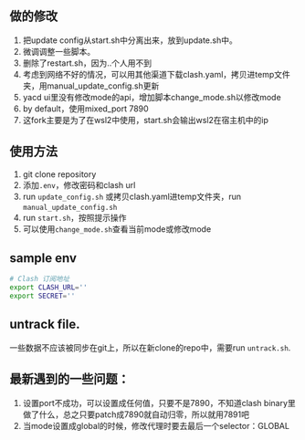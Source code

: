 ## 做的修改

1. 把update config从start.sh中分离出来，放到update.sh中。
2. 微调调整一些脚本。
3. 删除了restart.sh，因为..个人用不到
4. 考虑到网络不好的情况，可以用其他渠道下载clash.yaml，拷贝进temp文件夹，用manual_update_config.sh更新
5. yacd ui里没有修改mode的api，增加脚本change_mode.sh以修改mode
6. by default，使用mixed_port 7890
7. 这fork主要是为了在wsl2中使用，start.sh会输出wsl2在宿主机中的ip

## 使用方法
1. git clone repository
2. 添加`.env`，修改密码和clash url
3. run `update_config.sh` 或拷贝clash.yaml进temp文件夹，run `manual_update_config.sh`
4. run `start.sh`，按照提示操作
5. 可以使用`change_mode.sh`查看当前mode或修改mode

## sample env
```bash
# Clash 订阅地址
export CLASH_URL=''
export SECRET=''
```

## untrack file.
一些数据不应该被同步在git上，所以在新clone的repo中，需要run `untrack.sh`. 

## 最新遇到的一些问题：
1. 设置port不成功，可以设置成任何值，只要不是7890，不知道clash binary里做了什么，总之只要patch成7890就自动归零，所以就用7891吧
2. 当mode设置成global的时候，修改代理时要去最后一个selector：GLOBAL